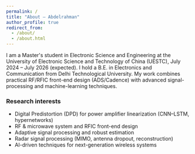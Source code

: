 ```yaml
---
permalink: /
title: "About — Abdelrahman"
author_profile: true
redirect_from:
  - /about/
  - /about.html
---
```


I am a Master's student in Electronic Science and Engineering at the University of Electronic Science and Technology of China (UESTC), July 2024 – July 2026 (expected). I hold a B.E. in Electronics and Communication from Delhi Technological University. My work combines practical RF/RFIC front-end design (ADS/Cadence) with advanced signal-processing and machine-learning techniques.

### Research interests
- Digital Predistortion (DPD) for power amplifier linearization (CNN–LSTM, hypernetworks)  
- RF & microwave system and RFIC front-end design  
- Adaptive signal processing and robust estimation  
- Radar signal processing (MIMO, antenna dropout, reconstruction)  
- AI-driven techniques for next-generation wireless systems
